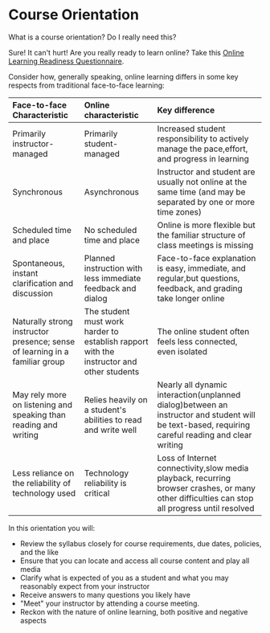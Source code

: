 # Course Orientation

What is a course orientation? Do I really need this?

Sure! It can't hurt! Are you really ready to learn online? Take this [Online Learning Readiness Questionnaire](/weblearning.psu.edu/questionnaire/ORQ.HTM).

Consider how, generally speaking, online learning differs in some key respects from traditional face-to-face learning:



| **Face-to-face Characteristic** | **Online characteristic** | **Key difference** |
| :--- | :--- | :--- |
| Primarily instructor-managed | Primarily student-managed | Increased student responsibility to actively manage the pace,effort, and progress in learning |
| Synchronous | Asynchronous | Instructor and student are usually not online at the same time \(and may be separated by one or more time zones\) |
| Scheduled time and place | No scheduled time and place | Online is more flexible but the familiar structure of class meetings is missing |
| Spontaneous, instant clarification and discussion | Planned instruction with less immediate feedback and dialog | Face-to-face explanation is easy, immediate, and regular,but questions, feedback, and grading take longer online |
| Naturally strong instructor presence; sense of learning in a familiar group | The student must work harder to establish rapport with the instructor and other students | The online student often feels less connected, even isolated |
| May rely more on listening and speaking than reading and writing | Relies heavily on a student's abilities to read and write well | Nearly all dynamic interaction\(unplanned dialog\)between an instructor and student will be text-based, requiring careful reading and clear writing |
| Less reliance on the reliability of technology used | Technology reliability is critical | Loss of Internet connectivity,slow media playback, recurring browser crashes, or many other difficulties can stop all progress until resolved |


In this orientation you will: 

* Review the syllabus closely for course requirements, due dates, policies, and the like
* Ensure that you can locate and access all course content and play all media
* Clarify what is expected of you as a student and what you may reasonably expect from your instructor
* Receive answers to many questions you likely have
* "Meet" your instructor by attending a course meeting.
* Reckon with the nature of online learning, both positive and negative aspects




